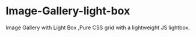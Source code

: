 # Image-Gallery-light-box
Image Gallery with Light Box ,Pure CSS grid with a lightweight JS lightbox.

